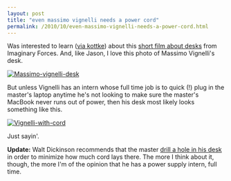 ```yaml
---
layout: post
title: "even massimo vignelli needs a power cord"
permalink: /2010/10/even-massimo-vignelli-needs-a-power-cord.html
---
```


<p>Was interested to learn (<a href="http://kottke.org/10/10/a-short-film-about-desks" target="_self">via kottke</a>) about this <a href="http://www.imaginaryforces.com/featured/10/502" target="_self">short film about desks</a> from Imaginary Forces. And, like Jason, I love this photo of Massimo Vignelli&#39;s desk.</p>
<p><a href="http://sippey.typepad.com/.a/6a00d8341c4f5f53ef0133f4ea6009970b-pi" style="display: inline;"><img alt="Massimo-vignelli-desk" class="asset  asset-image at-xid-6a00d8341c4f5f53ef0133f4ea6009970b" src="http://sippey.typepad.com/.a/6a00d8341c4f5f53ef0133f4ea6009970b-500wi" title="Massimo-vignelli-desk" /></a></p>
<p>But unless Vignelli has an intern whose full time job is to quick (!) plug in the master&#39;s laptop anytime he&#39;s not looking to make sure the master&#39;s MacBook never runs out of power, then his desk most likely looks something like this.</p>
<p><a href="http://sippey.typepad.com/.a/6a00d8341c4f5f53ef0134880a2de3970c-pi" style="display: inline;"><img alt="Vignelli-with-cord" class="asset  asset-image at-xid-6a00d8341c4f5f53ef0134880a2de3970c" src="http://sippey.typepad.com/.a/6a00d8341c4f5f53ef0134880a2de3970c-500wi" title="Vignelli-with-cord" /></a></p>
<p>Just sayin&#39;.</p>
<p><strong>Update:</strong>&#0160;Walt Dickinson recommends that the master <a href="http://blog.iwalt.com/2010/10/massimo-vignellis-desk.html" target="_self">drill a hole in his desk</a> in order to minimize how much cord lays there. The more I think about it, though, the more I&#39;m of the opinion that he has a power supply intern, full time.</p>


